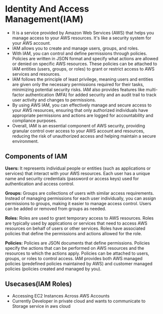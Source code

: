 # Identity And Access Management(IAM)

- It is a service provided by Amazon Web Services (AWS) that helps you manage access to your AWS resources. It's like a security system for your AWS account.
- IAM allows you to create and manage users, groups, and roles.
- With IAM, you can control and define permissions through policies. Policies are written in JSON format and specify what actions are allowed or denied on specific AWS resources. These policies can be attached to IAM entities (users, groups, or roles) to grant or restrict access to AWS services and resources.
- IAM follows the principle of least privilege, meaning users and entities are given only the necessary permissions required for their tasks, minimizing potential security risks. IAM also provides features like multi-factor authentication (MFA) for added security and an audit trail to track user activity and changes to permissions.
- By using AWS IAM, you can effectively manage and secure access to your AWS resources, ensuring that only authorized individuals have appropriate permissions and actions are logged for accountability and compliance purposes.
- Overall, IAM is an essential component of AWS security, providing granular control over access to your AWS account and resources, reducing the risk of unauthorized access and helping maintain a secure environment.

## Components of IAM 

**Users:** It represents individual people or entities (such as applications or services) that interact with your AWS resources. Each user has a unique name and security credentials (password or access keys) used for authentication and access control.

**Groups:** Groups are collections of users with similar access requirements. Instead of managing permissions for each user individually, you can assign permissions to groups, making it easier to manage access control. Users can be added or removed from groups as needed.

**Roles:** Roles are used to grant temporary access to AWS resources. Roles are typically used by applications or services that need to access AWS resources on behalf of users or other services. Roles have associated policies that define the permissions and actions allowed for the role.

**Policies:** Policies are JSON documents that define permissions. Policies specify the actions that can be performed on AWS resources and the resources to which the actions apply. Policies can be attached to users, groups, or roles to control access. IAM provides both AWS managed policies (predefined policies maintained by AWS) and customer managed policies (policies created and managed by you).

## Usecases(IAM Roles)

- Accessing EC2 Instances Across AWS Accounts
- Currently Developer in private cloud and wants to communicate to Storage service in aws cloud


